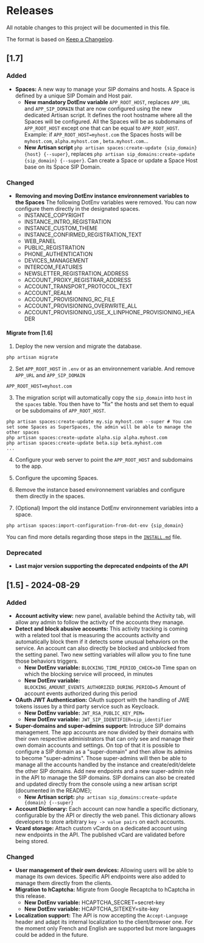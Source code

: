 # Releases


All notable changes to this project will be documented in this file.

The format is based on [Keep a Changelog](https://keepachangelog.com/).

## [1.7]

### Added

- **Spaces:** A new way to manage your SIP domains and hosts. A Space is defined by a unique SIP Domain and Host pair.
    - **New mandatory DotEnv variable** `APP_ROOT_HOST`, replaces `APP_URL` and `APP_SIP_DOMAIN` that are now configured using the new dedicated Artisan script. It defines the root hostname where all the Spaces will be configured. All the Spaces will be as subdomains of `APP_ROOT_HOST` except one that can be equal to `APP_ROOT_HOST`. Example: if `APP_ROOT_HOST=myhost.com` the Spaces hosts will be `myhost.com`, `alpha.myhost.com` , `beta.myhost.com`...
    - **New Artisan script** `php artisan spaces:create-update {sip_domain} {host} {--super}`, replaces `php artisan sip_domains:create-update {sip_domain} {--super}`. Can create a Space or update a Space Host base on its Space SIP Domain.

### Changed

- **Removing and moving DotEnv instance environnement variables to the Spaces** The following DotEnv variables were removed. You can now configure them directly in the designated spaces.
    - INSTANCE_COPYRIGHT
    - INSTANCE_INTRO_REGISTRATION
    - INSTANCE_CUSTOM_THEME
    - INSTANCE_CONFIRMED_REGISTRATION_TEXT
    - WEB_PANEL
    - PUBLIC_REGISTRATION
    - PHONE_AUTHENTICATION
    - DEVICES_MANAGEMENT
    - INTERCOM_FEATURES
    - NEWSLETTER_REGISTRATION_ADDRESS
    - ACCOUNT_PROXY_REGISTRAR_ADDRESS
    - ACCOUNT_TRANSPORT_PROTOCOL_TEXT
    - ACCOUNT_REALM
    - ACCOUNT_PROVISIONING_RC_FILE
    - ACCOUNT_PROVISIONING_OVERWRITE_ALL
    - ACCOUNT_PROVISIONING_USE_X_LINPHONE_PROVISIONING_HEADER

#### Migrate from [1.6]

1. Deploy the new version and migrate the database.

```
php artisan migrate
```

2. Set `APP_ROOT_HOST` in `.env` or as an environnement variable. And remove `APP_URL` and `APP_SIP_DOMAIN`

```
APP_ROOT_HOST=myhost.com
```

3. The migration script will automatically copy the `sip_domain` into `host` in the `spaces` table. You then have to "fix" the hosts and set them to equal or be subdomains of `APP_ROOT_HOST`.

```
php artisan spaces:create-update my.sip myhost.com --super # You can set some Spaces as SuperSpaces, the admin will be able to manage the other spaces
php artisan spaces:create-update alpha.sip alpha.myhost.com
php artisan spaces:create-update beta.sip beta.myhost.com
...
```

4. Configure your web server to point the `APP_ROOT_HOST` and subdomains to the app.

5. Configure the upcoming Spaces.

6. Remove the instance based environnement variables and configure them directly in the spaces.

7. (Optional) Import the old instance DotEnv environnement variables into a space.

```
php artisan spaces:import-configuration-from-dot-env {sip_domain}
```

You can find more details regarding those steps in the [`INSTALL.md`](INSTALL.md) file.

### Deprecated

- **Last major version supporting the deprecated endpoints of the API**

## [1.5] - 2024-08-29

### Added

- **Account activity view:** new panel, available behind the Activity tab, will allow any admin to follow the activity of the accounts they manage.
- **Detect and block abusive accounts:** This activity tracking is coming with a related tool that is measuring the accounts activity and automatically block them if it detects some unusual behaviors on the service. An account can also directly be blocked and unblocked from the setting panel. Two new setting variables will allow you to fine tune those behaviors triggers.
    - **New DotEnv variable:** `BLOCKING_TIME_PERIOD_CHECK=30` Time span on which the blocking service will proceed, in minutes
    - **New DotEnv variable:** `BLOCKING_AMOUNT_EVENTS_AUTHORIZED_DURING_PERIOD=5` Amount of account events authorized during this period
- **OAuth JWT Authentication:** OAuth support with the handling of JWE tokens issues by a third party service such as Keycloack.
    - **New DotEnv variable:** `JWT_RSA_PUBLIC_KEY_PEM=`
    - **New DotEnv variable:** `JWT_SIP_IDENTIFIER=sip_identifier`
- **Super-domains and super-admins support:** Introduce SIP domains management. The app accounts are now divided by their domains with their own respective administrators that can only see and manage their own domain accounts and settings. On top of that it is possible to configure a SIP domain as a "super-domain" and then allow its admins to become "super-admins". Those super-admins will then be able to manage all the accounts handled by the instance and create/edit/delete the other SIP domains. Add new endpoints and a new super-admin role in the API to manage the SIP domains. SIP domains can also be created and updated directly from the console using a new artisan script (documented in the README);
    - **New Artisan script:** `php artisan sip_domains:create-update {domain} {--super}`
- **Account Dictionary:** Each account can now handle a specific dictionary, configurable by the API or directly the web panel. This dictionary allows developers to store arbitrary `key -> value pairs` on each accounts.
- **Vcard storage:** Attach custom vCards on a dedicated account using new endpoints in the API. The published vCard are validated before being stored.

### Changed

- **User management of their own devices:** Allowing users will be able to manage its own devices. Specific API endpoints were also added to manage them directly from the clients.
- **Migration to hCaptcha:** Migrate from Google Recaptcha to hCaptcha in this release.
    - **New DotEnv variable:** HCAPTCHA_SECRET=secret-key
    - **New DotEnv variable:** HCAPTCHA_SITEKEY=site-key
- **Localization support:** The API is now accepting the `Accept-Language` header and adapt its internal localization to the client/browser one. For the moment only French and English are supported but more languages could be added in the future.
